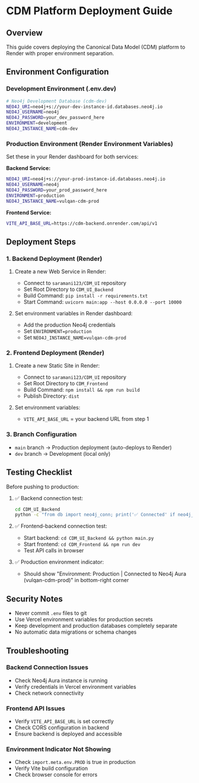 # CDM Platform Deployment Guide

## Overview
This guide covers deploying the Canonical Data Model (CDM) platform to Render with proper environment separation.

## Environment Configuration

### Development Environment (.env.dev)
```bash
# Neo4j Development Database (cdm-dev)
NEO4J_URI=neo4j+s://your-dev-instance-id.databases.neo4j.io
NEO4J_USERNAME=neo4j
NEO4J_PASSWORD=your_dev_password_here
ENVIRONMENT=development
NEO4J_INSTANCE_NAME=cdm-dev
```

### Production Environment (Render Environment Variables)
Set these in your Render dashboard for both services:

**Backend Service:**
```bash
NEO4J_URI=neo4j+s://your-prod-instance-id.databases.neo4j.io
NEO4J_USERNAME=neo4j
NEO4J_PASSWORD=your_prod_password_here
ENVIRONMENT=production
NEO4J_INSTANCE_NAME=vulqan-cdm-prod
```

**Frontend Service:**
```bash
VITE_API_BASE_URL=https://cdm-backend.onrender.com/api/v1
```

## Deployment Steps

### 1. Backend Deployment (Render)
1. Create a new Web Service in Render:
   - Connect to `saramani123/CDM_UI` repository
   - Set Root Directory to `CDM_UI_Backend`
   - Build Command: `pip install -r requirements.txt`
   - Start Command: `uvicorn main:app --host 0.0.0.0 --port 10000`

2. Set environment variables in Render dashboard:
   - Add the production Neo4j credentials
   - Set `ENVIRONMENT=production`
   - Set `NEO4J_INSTANCE_NAME=vulqan-cdm-prod`

### 2. Frontend Deployment (Render)
1. Create a new Static Site in Render:
   - Connect to `saramani123/CDM_UI` repository
   - Set Root Directory to `CDM_Frontend`
   - Build Command: `npm install && npm run build`
   - Publish Directory: `dist`

2. Set environment variables:
   - `VITE_API_BASE_URL` = your backend URL from step 1

### 3. Branch Configuration
- `main` branch → Production deployment (auto-deploys to Render)
- `dev` branch → Development (local only)

## Testing Checklist

Before pushing to production:

1. ✅ Backend connection test:
   ```bash
   cd CDM_UI_Backend
   python -c "from db import neo4j_conn; print('✅ Connected' if neo4j_conn.connect() else '❌ Failed')"
   ```

2. ✅ Frontend-backend connection test:
   - Start backend: `cd CDM_UI_Backend && python main.py`
   - Start frontend: `cd CDM_Frontend && npm run dev`
   - Test API calls in browser

3. ✅ Production environment indicator:
   - Should show "Environment: Production | Connected to Neo4j Aura (vulqan-cdm-prod)" in bottom-right corner

## Security Notes

- Never commit `.env` files to git
- Use Vercel environment variables for production secrets
- Keep development and production databases completely separate
- No automatic data migrations or schema changes

## Troubleshooting

### Backend Connection Issues
- Check Neo4j Aura instance is running
- Verify credentials in Vercel environment variables
- Check network connectivity

### Frontend API Issues
- Verify `VITE_API_BASE_URL` is set correctly
- Check CORS configuration in backend
- Ensure backend is deployed and accessible

### Environment Indicator Not Showing
- Check `import.meta.env.PROD` is true in production
- Verify Vite build configuration
- Check browser console for errors
